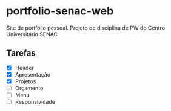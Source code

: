 # portfolio-senac-web
Site de portfólio pessoal. Projeto de disciplina de PW do Centro Universitário SENAC

## Tarefas

- [x] Header 
- [x] Apresentação
- [x] Projetos
- [ ] Orçamento
- [ ] Menu
- [ ] Responsividade